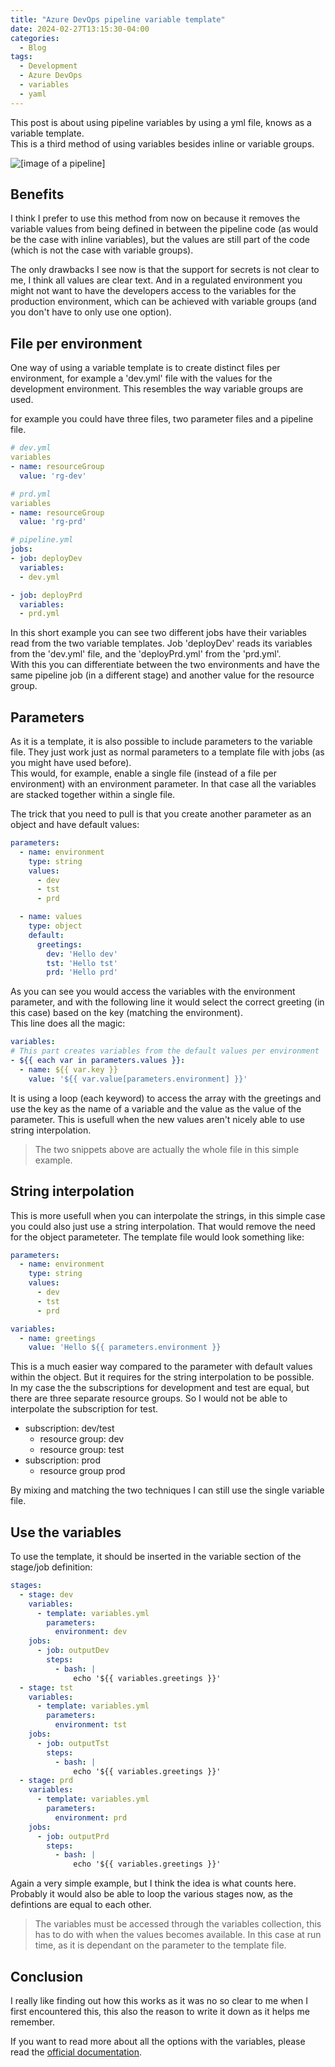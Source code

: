 ```yaml
---
title: "Azure DevOps pipeline variable template"
date: 2024-02-27T13:15:30-04:00
categories:
  - Blog
tags:
  - Development
  - Azure DevOps
  - variables
  - yaml
---
```

This post is about using pipeline variables by using a yml file, knows as a variable template.  
This is a third method of using variables besides inline or variable groups.

![[image of a pipeline]](/assets/images/_f9f4e05c-e2cf-489e-995d-cf8abecb17a8.jpeg)

## Benefits

I think I prefer to use this method from now on because it removes the variable values from being defined in between the pipeline code (as would be the case with inline variables), but the values are still part of the code (which is not the case with variable groups).

The only drawbacks I see now is that the support for secrets is not clear to me, I think all values are clear text. And in a regulated environment you might not want to have the developers access to the variables for the production environment, which can be achieved with variable groups (and you don't have to only use one option).

## File per environment

One way of using a variable template is to create distinct files per environment, for example a 'dev.yml' file with the values for the development environment. This resembles the way variable groups are used.

for example you could have three files, two parameter files and a pipeline file.

```yaml
# dev.yml
variables
- name: resourceGroup
  value: 'rg-dev'
```

```yaml
# prd.yml
variables
- name: resourceGroup
  value: 'rg-prd'
```

```yaml
# pipeline.yml
jobs:
- job: deployDev
  variables:
  - dev.yml

- job: deployPrd
  variables:
  - prd.yml
```

In this short example you can see two different jobs have their variables read from the two variable templates. Job 'deployDev' reads its variables from the 'dev.yml' file, and the 'deployPrd.yml' from the 'prd.yml'.  
With this you can differentiate between the two environments and have the same pipeline job (in a different stage) and another value for the resource group.

## Parameters

As it is a template, it is also possible to include parameters to the variable file. They just work just as normal parameters to a template file with jobs (as you might have used before).  
This would, for example, enable a single file (instead of a file per environment) with an environment parameter. In that case all the variables are stacked together within a single file.

The trick that you need to pull is that you create another parameter as an object and have default values:

```yaml
parameters:
  - name: environment
    type: string
    values:
      - dev
      - tst
      - prd

  - name: values
    type: object
    default:
      greetings:
        dev: 'Hello dev'
        tst: 'Hello tst'
        prd: 'Hello prd'
```

As you can see you would access the variables with the environment parameter, and with the following line it would select the correct greeting (in this case) based on the key (matching the environment).  
This line does all the magic:

```yaml
variables:
# This part creates variables from the default values per environment
- ${{ each var in parameters.values }}:
  - name: ${{ var.key }}
    value: '${{ var.value[parameters.environment] }}'
```

It is using a loop (each keyword) to access the array with the greetings and use the key as the name of a variable and the value as the value of the parameter. This is usefull when the new values aren't nicely able to use string interpolation.  

> The two snippets above are actually the whole file in this simple example.

## String interpolation

This is more usefull when you can interpolate the strings, in this simple case you could also just use a string interpolation. That would remove the need for the object parameteter. The template file would look something like:

```yaml
parameters:
  - name: environment
    type: string
    values:
      - dev
      - tst
      - prd

variables:
  - name: greetings
    value: 'Hello ${{ parameters.environment }}

```

This is a much easier way compared to the parameter with default values within the object. But it requires for the string interpolation to be possible.  
In my case the the subscriptions for development and test are equal, but there are three separate resource groups. So I would not be able to interpolate the subscription for test.

- subscription: dev/test
  - resource group: dev
  - resource group: test
- subscription: prod
  - resource group prod

By mixing and matching the two techniques I can still use the single variable file.

## Use the variables

To use the template, it should be inserted in the variable section of the stage/job definition:

```yaml
stages:
  - stage: dev
    variables:
      - template: variables.yml
        parameters:
          environment: dev
    jobs:
      - job: outputDev
        steps:
          - bash: |
              echo '${{ variables.greetings }}'
  - stage: tst
    variables:
      - template: variables.yml
        parameters:
          environment: tst
    jobs:
      - job: outputTst
        steps:
          - bash: |
              echo '${{ variables.greetings }}'
  - stage: prd
    variables:
      - template: variables.yml
        parameters:
          environment: prd
    jobs:
      - job: outputPrd
        steps:
          - bash: |
              echo '${{ variables.greetings }}'
```

Again a very simple example, but I think the idea is what counts here. Probably it would also be able to loop the various stages now, as the defintions are equal to each other.

> The variables must be accessed through the variables collection, this has to do with when the values becomes available. In this case at run time, as it is dependant on the parameter to the template file.

## Conclusion

I really like finding out how this works as it was no so clear to me when I first encountered this, this also the reason to write it down as it helps me remember.

If you want to read more about all the options with the variables, please read the [official documentation][vars].

[vars]: https://learn.microsoft.com/en-us/azure/devops/pipelines/process/variables?view=azure-devops&tabs=yaml%2Cbatch#list-variables
